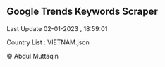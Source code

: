 

## Google Trends Keywords Scraper 
 
Last Update 02-01-2023 , 18:59:01

Country List :
VIETNAM.json



© Abdul Muttaqin 
